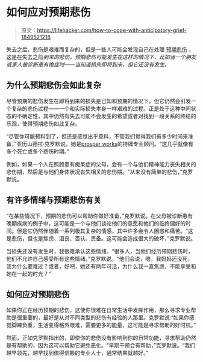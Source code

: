 # 如何应对预期悲伤

> 原文：<https://lifehacker.com/how-to-cope-with-anticipatory-grief-1849521218>

失去之后，悲伤是艰难而复杂的，但是一些人可能会发现自己在处理 [预期悲伤](https://www.verywellhealth.com/understanding-anticipatory-grief-and-symptoms-2248855) ，这是在失去之前*到来的悲伤。预期悲伤可能发生在这样的情况下，比如当一个朋友或家人被诊断患有绝症时——当知道损失即将到来，但它还没有发生。* 



## **为什么预期悲伤会如此复杂**

尽管预期的悲伤发生在即将到来的损失是已知和预期的情况下，但它仍然会引发一个复杂的悲伤过程——一个和实际损失本身一样艰难的过程。正是处于这种中间状态的不确定性，其中仍然有失去可能不会发生的希望或者对找到一段关系的终结的乐观，使得预期悲伤如此复杂。

“尽管你可能预料到了，但还是感觉出乎意料，不管我们觉得我们有多少时间来准备，”亚历山德拉·克罗默说，她是[prosper works](https://thriveworks.com/)的持牌专业顾问。“这几乎就像有多个死亡或多个悲伤时期。”

例如，如果一个人在照顾患有痴呆症的父母，会有一个与他们精神能力丧失相关的悲伤期，然后是与他们身体状况丧失相关的悲伤期。“从来没有简单的悲伤，”克罗默说。

## 有许多情绪与预期悲伤有关

“在某些情况下，预期的悲伤可以帮助你做好准备，”克罗默说。在父母被诊断患有晚期疾病的例子中，这可能是一个与他们谈论他们的意愿和他们的临终偏好的时间。但是它仍然伴随着一系列极其复杂的情感，其中许多会令人困惑和痛苦。“这是悲伤，但也是焦虑、沮丧、否认、责备。这可能会造成很大的破坏，”克罗默说。

当损失还没有发生时，我很难承认这些情绪。“很多人，当他们经历预期悲伤时，他们不允许自己感受所有这些情绪，”克罗默说。“他们会说，嗯，我妈妈还没死，我为什么要难过？或者，好吧，她还有两年可活，为什么我一直焦虑，不能享受和她在一起的时光？”

## 如何应对预期悲伤

如果你正在经历预期的悲伤，这使你很难在日常生活中发挥作用，那么寻求专业帮助是很重要的，最好是从对不同类型的悲伤有经验的人那里。克罗默说:“如果你感觉脚踝负重，生活变得格外艰难，需要更多的能量，这可能是寻求帮助的好时机。”

然而，正如克罗默指出的，即使你的悲伤没有影响到你的日常功能，寻求帮助仍然是有帮助的，因为这可以帮助它避免恶化。“早期干预会有帮助，”克罗默说。“我们越早领先，越早找到值得信赖的专业人士，通常结果就越好。”